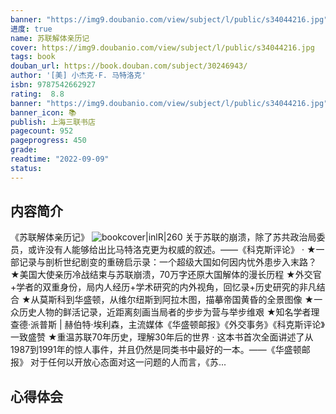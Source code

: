```yaml
---
banner: "https://img9.doubanio.com/view/subject/l/public/s34044216.jpg"
进度: true
name: 苏联解体亲历记
cover: https://img9.doubanio.com/view/subject/l/public/s34044216.jpg
tags: book
douban_url: https://book.douban.com/subject/30246943/
author: '[美] 小杰克·F. 马特洛克'
isbn: 9787542662927
rating:  8.8 
banner: "https://img9.doubanio.com/view/subject/l/public/s34044216.jpg"
banner_icon: 📚
publish: 上海三联书店
pagecount: 952
pageprogress: 450
grade:
readtime: "2022-09-09"
status: 
---
```

## 内容简介
《苏联解体亲历记》
![bookcover|inlR|260](https://img9.doubanio.com/view/subject/l/public/s34044216.jpg)
关于苏联的崩溃，除了苏共政治局委员，或许没有人能够给出比马特洛克更为权威的叙述。——《科克斯评论》
·
★一部记录与剖析世纪剧变的重磅启示录：一个超级大国如何因内忧外患步入末路？
★美国大使亲历冷战结束与苏联崩溃，70万字还原大国解体的漫长历程
★外交官+学者的双重身份，局内人经历+学术研究的内外视角，回忆录+历史研究的非凡结合
★从莫斯科到华盛顿，从维尔纽斯到阿拉木图，描摹帝国黄昏的全景图像
★一众历史人物的鲜活记录，近距离刻画当局者的步步为营与举步维艰
★知名学者理查德·派普斯 | 赫伯特·埃利森，主流媒体《华盛顿邮报》《外交事务》《科克斯评论》一致盛赞
★重温苏联70年历史，理解30年后的世界
·
这本书首次全面讲述了从1987到1991年的惊人事件，并且仍然是同类书中最好的一本。——《华盛顿邮报》
对于任何以开放心态面对这一问题的人而言，《苏...

## 心得体会






